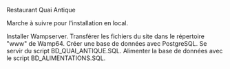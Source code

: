Restaurant Quai Antique

Marche à suivre pour l'installation en local.

Installer Wampserver.
Transférer les fichiers du site dans le répertoire "www" de Wamp64.
Créer une base de données avec PostgreSQL.
Se servir du script BD_QUAI_ANTIQUE.SQL.
Alimenter la base de données avec le script BD_ALIMENTATIONS.SQL.

